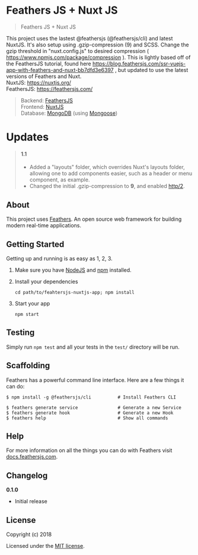 # Feathers JS + Nuxt JS

> Feathers JS + Nuxt JS
  
This project uses the lastest @feathersjs (@feathersjs/cli) and latest NuxtJS. It's also setup using .gzip-compression (9) and SCSS. Change the gzip threshold in "nuxt.config.js" to desired compression ( https://www.npmjs.com/package/compression ). This is lightly based off of the FeathersJS tutorial, found here https://blog.feathersjs.com/ssr-vuejs-app-with-feathers-and-nuxt-bb7dfd3e6397 , but updated to use the latest versions of Feathers and Nuxt.  
NuxtJS: https://nuxtjs.org/  
FeathersJS: https://feathersjs.com/  
  
> Backend: [FeathersJS](https://feathersjs.com/)  
> Frontend: [NuxtJS](https://nuxtjs.org/)  
> Database: [MongoDB](https://www.mongodb.com/) (using [Mongoose](https://mongoosejs.com/))

# Updates

> #### 1.1
> - Added a "layouts" folder, which overrides Nuxt's layouts folder, allowing one to add components easier, such as a header or menu component, as example.  
> - Changed the initial .gzip-compression to **9**, and enabled [http/2](https://developers.google.com/web/fundamentals/performance/http2/).

## About

This project uses [Feathers](http://feathersjs.com). An open source web framework for building modern real-time applications.

## Getting Started

Getting up and running is as easy as 1, 2, 3.

1. Make sure you have [NodeJS](https://nodejs.org/) and [npm](https://www.npmjs.com/) installed.
2. Install your dependencies

    ```
    cd path/to/feahtersjs-nuxtjs-app; npm install
    ```

3. Start your app

    ```
    npm start
    ```

## Testing

Simply run `npm test` and all your tests in the `test/` directory will be run.

## Scaffolding

Feathers has a powerful command line interface. Here are a few things it can do:

```
$ npm install -g @feathersjs/cli          # Install Feathers CLI

$ feathers generate service               # Generate a new Service
$ feathers generate hook                  # Generate a new Hook
$ feathers help                           # Show all commands
```

## Help

For more information on all the things you can do with Feathers visit [docs.feathersjs.com](http://docs.feathersjs.com).

## Changelog

__0.1.0__

- Initial release

## License

Copyright (c) 2018

Licensed under the [MIT license](LICENSE).
